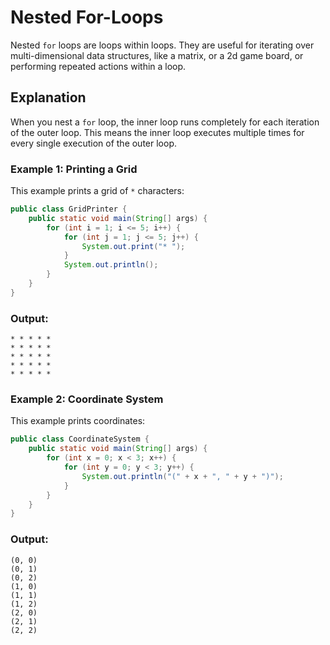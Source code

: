 # Nested For-Loops

Nested `for` loops are loops within loops. They are useful for iterating over multi-dimensional data structures, like a matrix, or a 2d game board, or performing repeated actions within a loop.

## Explanation
When you nest a `for` loop, the inner loop runs completely for each iteration of the outer loop. This means the inner loop executes multiple times for every single execution of the outer loop.

### Example 1: Printing a Grid
This example prints a grid of `*` characters:

```java
public class GridPrinter {
    public static void main(String[] args) {
        for (int i = 1; i <= 5; i++) {
            for (int j = 1; j <= 5; j++) {
                System.out.print("* ");
            }
            System.out.println();
        }
    }
}
```

### Output:
```
* * * * *
* * * * *
* * * * *
* * * * *
* * * * *
```

### Example 2: Coordinate System
This example prints coordinates:

```java
public class CoordinateSystem {
    public static void main(String[] args) {
        for (int x = 0; x < 3; x++) {
            for (int y = 0; y < 3; y++) {
                System.out.println("(" + x + ", " + y + ")");
            }
        }
    }
}
```

### Output:
```
(0, 0)
(0, 1)
(0, 2)
(1, 0)
(1, 1)
(1, 2)
(2, 0)
(2, 1)
(2, 2)
```